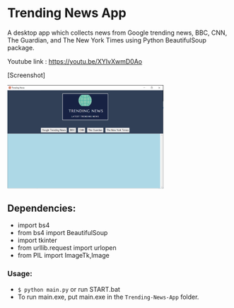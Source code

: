 # Trending News App

A desktop app which collects news from Google trending news, BBC, CNN, The Guardian, and The New York Times using Python BeautifulSoup package.

Youtube link : https://youtu.be/XYIvXwmD0Ao
<br>
<p>[Screenshot]</p>
<img src="assets/demo1.png" width="70%" height="70%">

## Dependencies:
  * import bs4
  * from bs4 import BeautifulSoup
  * import tkinter
  * from urllib.request import urlopen
  * from PIL import ImageTk,Image

### Usage:
  * ```$ python main.py``` or run START.bat  
  * To run main.exe, put main.exe in the `Trending-News-App` folder.
 
